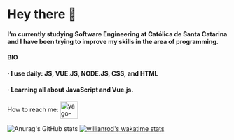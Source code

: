 # Hey there 👋

#### I’m currently studying Software Engineering at Católica de Santa Catarina and I have been trying to improve my skills in the area of programming.

#### BIO

  ####  · I use daily: JS, VUE.JS, NODE.JS, CSS, and HTML
  ####  · Learning all about JavaScript and Vue.js. 
  How to reach me: <a h ref="https://www.linkedin.com/in/yagoca/" target="_blank">
  <img align="center" alt="yago-linkedin" heigh="30" width = "40" src = "https://cdn.jsdelivr.net/npm/simple-icons@3.0.1/icons/linkedin.svg" style="max-width:100%"></a>
  
  
  
![Anurag's GitHub stats](https://github-readme-stats.vercel.app/api?username=yagoayala&show_icons=true&theme=radical) [![willianrod's wakatime stats](https://github-readme-stats.vercel.app/api/wakatime?username=yagoayala)](https://github.com/anuraghazra/github-readme-stats)
